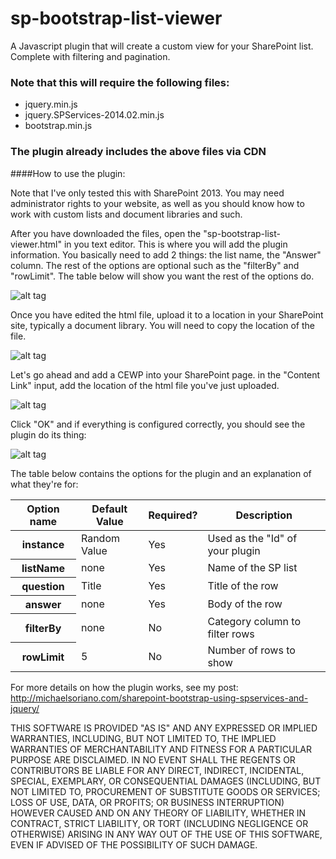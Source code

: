 # sp-bootstrap-list-viewer

A Javascript plugin that will create a custom view for your SharePoint list. Complete with filtering and pagination. 

### Note that this will require the following files:

* jquery.min.js
* jquery.SPServices-2014.02.min.js
* bootstrap.min.js

### The plugin already includes the above files via CDN

####How to use the plugin:

Note that I've only tested this with SharePoint 2013. You may need administrator rights to your website, as well as you should know how to work with custom lists and document libraries and such. 

After you have downloaded the files, open the "sp-bootstrap-list-viewer.html" in you text editor. This is where you will add the plugin information. You basically need to add 2 things: the list name, the "Answer" column. The rest of the options are optional such as the "filterBy" and "rowLimit". The table below will show you want the rest of the options do. 

![alt tag](http://michaelsoriano.com/wp-content/uploads/2015/07/sp-list3.jpg)

Once you have edited the html file, upload it to a location in your SharePoint site, typically a document library. You will need to copy the location of the file. 

![alt tag](http://michaelsoriano.com/wp-content/uploads/2015/07/sp-list2.jpg)

Let's go ahead and add a CEWP into your SharePoint page. in the "Content Link" input, add the location of the html file you've just uploaded. 

![alt tag](http://michaelsoriano.com/wp-content/uploads/2015/07/sp-list1.jpg)

Click "OK" and if everything is configured correctly, you should see the plugin do its thing:

![alt tag](http://i1.wp.com/michaelsoriano.com/wp-content/uploads/2015/07/sp-bootstrap-list-viewer.gif)

The table below contains the options for the plugin and an explanation of what they're for:

<table class="table table-bordered">
      <thead>
        <tr>
          <th>Option name</th>
          <th>Default Value</th>
          <th>Required?</th>
          <th>Description</th>
        </tr>
      </thead>
      <tbody>
        <tr>
          <th>instance</th>
          <td>Random Value</td>
          <td>Yes</td>
          <td>Used as the "Id" of your plugin</td>
        </tr>
        <tr>
          <th>listName</th>
          <td>none</td>
          <td>Yes</td>
          <td>Name of the SP list</td>
        </tr>
        <tr>
          <th>question</th>
          <td>Title</td>
          <td>Yes</td>
          <td>Title of the row</td>
        </tr>
        <tr>
          <th>answer</th>
          <td>none</td>
          <td>Yes</td>
          <td>Body of the row</td>
        </tr>
        <tr>
          <th>filterBy</th>
          <td>none</td>
          <td>No</td>
          <td>Category column to filter rows</td>
        </tr>
        <tr>
          <th>rowLimit</th>
          <td>5</td>
          <td>No</td>
          <td>Number of rows to show</td>
        </tr>
      </tbody>
 </table>




For more details on how the plugin works, see my post: 
http://michaelsoriano.com/sharepoint-bootstrap-using-spservices-and-jquery/

THIS SOFTWARE IS PROVIDED "AS IS" AND ANY EXPRESSED OR IMPLIED WARRANTIES, INCLUDING, BUT NOT LIMITED TO, THE IMPLIED WARRANTIES OF MERCHANTABILITY AND FITNESS FOR A PARTICULAR PURPOSE ARE DISCLAIMED. IN NO EVENT SHALL THE REGENTS OR CONTRIBUTORS BE LIABLE FOR ANY DIRECT, INDIRECT, INCIDENTAL, SPECIAL, EXEMPLARY, OR CONSEQUENTIAL DAMAGES (INCLUDING, BUT NOT LIMITED TO, PROCUREMENT OF SUBSTITUTE GOODS OR SERVICES; LOSS OF USE, DATA, OR PROFITS; OR BUSINESS INTERRUPTION)
HOWEVER CAUSED AND ON ANY THEORY OF LIABILITY, WHETHER IN CONTRACT, STRICT LIABILITY, OR TORT (INCLUDING NEGLIGENCE OR OTHERWISE) ARISING IN ANY WAY OUT OF THE USE OF THIS SOFTWARE, EVEN IF ADVISED OF THE POSSIBILITY OF SUCH DAMAGE.

